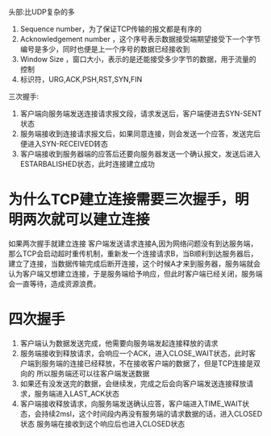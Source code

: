 头部:比UDP复杂的多
1. Sequence number，为了保证TCP传输的报文都是有序的
2. Acknowledgement number ，这个序号表示数据接受端期望接受下一个字节编号是多少，同时也便是上一个序号的数据已经接收到
3. Window Size ，窗口大小，表示的是还能接受多少字节的数据，用于流量的控制
4. 标识符，URG,ACK,PSH,RST,SYN,FIN

三次握手:
1. 客户端向服务端发送连接请求报文段，请求发送后，客户端便进去SYN-SENT状态
2. 服务端接收到连接请求报文后，如果同意连接，则会发送一个应答，发送完后便进入SYN-RECEIVED转态
3. 客户端接收到服务器端的应答后还要向服务器发送一个确认报文，发送后进入ESTARBALISHED状态，此时连接建立成功

# 为什么TCP建立连接需要三次握手，明明两次就可以建立连接
如果两次握手就建立连接
客户端发送请求连接A,因为网络问题没有到达服务端，那么TCP会启动超时重传机制，重新发一个连接请求B，当B顺利到达服务器后，建立了连接，当数据传输完成后断开连接，这个时候A才来到服务器，服务端就会认为客户端又想建立连接，于是服务端给予响应，但此时客户端已经关闭，服务端会一直等待，造成资源浪费。

# 四次握手
1. 客户端认为数据发送完成，他需要向服务端发起连接释放的请求
2. 服务端接收到释放请求，会响应一个ACK，进入CLOSE_WAIT状态，此时客户端到服务端的连接已经释放，不在接收客户端的数据了，但是TCP连接是双向的
   所以服务端还可以往客户端发送数据
3. 如果还有没发送完的数据，会继续发，完成之后会向客户端发送连接释放请求，服务端进入LAST_ACK状态
4. 客户端接收释放请求，向服务端发送确认应答，客户端进入TIME_WAIT状态，会持续2msl，这个时间段内再没有服务端的请求数据的话，进入CLOSED状态
    服务端在接收到这个响应后也进入CLOSED状态
   